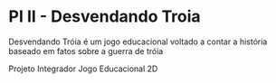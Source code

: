 # PI II - Desvendando Troia

Desvendando Tróia é um jogo educacional voltado a contar a história baseado em fatos sobre a guerra de tróia

Projeto Integrador Jogo Educacional 2D
